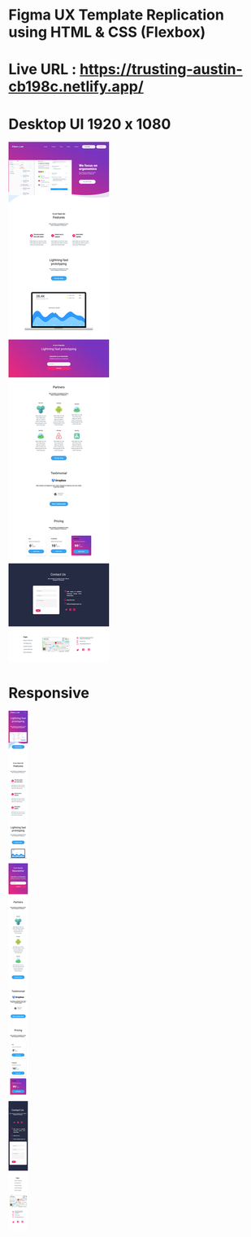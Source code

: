 # Figma UX Template Replication using HTML &amp; CSS (Flexbox)

# Live URL : https://trusting-austin-cb198c.netlify.app/


# Desktop UI 1920 x 1080 

![Screenshot 1](./img/1.png)

# Responsive 

![Screenshot 2](./img/2.png)

